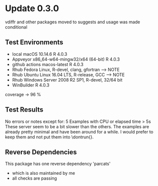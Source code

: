 
# Update 0.3.0

vdiffr and other packages moved to suggests and usage was made conditional

## Test Environments
* local macOS 10.14.6 R 4.0.3
* Appveyor x86_64-w64-mingw32/x64 (64-bit) R 4.0.3
* github actions macos-latest R 4.0.3
* Rhub Fedora Linux, R-devel, clang, gfortran --> NOTE
* Rhub Ubuntu Linux 16.04 LTS, R-release, GCC --> NOTE
* Rhub Windows Server 2008 R2 SP1, R-devel, 32/64 bit
* WinBuilder R 4.0.3

coverage -> 96 %


## Test Results

No errors or notes except for:
5 Examples with CPU or elapsed time > 5s
These server seem to be a bit slower than the others.
The examples are already pretty minimal and have been around for a while. 
I would prefer to keep them and not put them into \dontrun{}. 

## Reverse Dependencies

This package has one reverse dependency 'parcats'
- which is also maintained by me
- all checks are passing